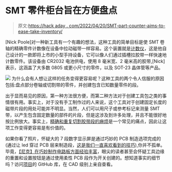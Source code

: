 # SMT 零件柜台旨在方便盘点

> 原文:[https://hack aday . com/2022/04/20/SMT-part-counter-aims-to-ease-take-inventory/](https://hackaday.com/2022/04/20/smt-part-counter-aims-to-ease-taking-inventory/)

[Nick Poole]对一种新工具有一个有趣的想法，这种工具的简单目标是使 SMT 卷轴的精确零件计数像在设备中拉动磁带一样容易。这个装置就是[计数仪](https://www.crowdsupply.com/great-big-factory/beancounter)，这是他自己设计的一款即将上市的小型手持设备，它可以像人们通过插槽拉胶带一样快速地计数零件。该设备由 CR2032 电池供电，使用 8 毫米宽、2 毫米高的胶带,[Nick]表示，这涵盖了大多数 0805 或更小尺寸的零件，以及 SOT-23 晶体管等产品。

[![](../Images/98548f3a38fb11bfa61801ac5c5ec3fe.png)](https://hackaday.com/wp-content/uploads/2022/04/BeanCounter-is-Live-on-CrowdSupply-0-15-screenshot.png) 为什么会有人想让这样的任务变得更容易呢？这种工具的两个令人信服的原因包括:盘点部分卷轴或切割带的零件，并创建包含已知数量零件的段。

出于显而易见的原因，第一种方法很方便，而第二种方法对于创建工具包之类的事情很有用。事实上，对于没有手工制作过的人来说，这个工具对于创建固定长度的磁带片段的用处可能并不明显。当然，人们可以用尺子或参考标记来测量 SMT 带，以产生包含固定数量的部件的片段，但是这涉及到许多处理，并且不能很好地按比例放大。事实上，[精确和重复切割胶带段的麻烦](https://hackaday.com/2020/02/07/automatic-component-tape-cutter-for-when-your-electronics-kit-hits-the-big-time/)是一个常见的痛点，因此让这项工作变得更容易是有价值的。

如果你看了照片，怀疑大的 7 段数字显示屏是通过巧妙的 PCB 制造选项完成的(通过让 led 穿过 PCB 层来制造段，[这是我们一直喜欢看到的技巧](https://hackaday.com/2016/08/23/charliplexed-7-segment-display-takes-advantage-of-pcb-manufacturers/)),你并不孤单。毕竟，[【尼克】在巧妙制作电路板方面经验丰富](https://hackaday.com/2019/12/18/hackaday-superconference-nick-poole-on-boggling-the-boardhouse/)，眼尖的读者甚至会怀疑工具边缘的重置和设置按钮是通过使用柔性 PCB 段作为开关创建的。想知道事实的细节吗？访问[项目](https://github.com/NPoole/BeanCounter)的 GitHub 库，在 CAD 级别上亲自查看。